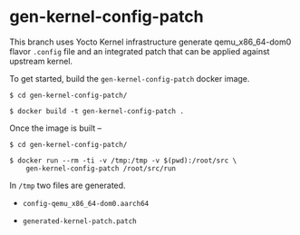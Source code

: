 # gen-kernel-config-patch

This branch uses Yocto Kernel infrastructure generate qemu\_x86\_64-dom0 flavor
`.config` file and an integrated patch that can be applied against upstream
kernel.

To get started, build the `gen-kernel-config-patch` docker image.

```
$ cd gen-kernel-config-patch/

$ docker build -t gen-kernel-config-patch .
```

Once the image is built &ndash;

```
$ cd gen-kernel-config-patch/

$ docker run --rm -ti -v /tmp:/tmp -v $(pwd):/root/src \
    gen-kernel-config-patch /root/src/run
```

In `/tmp` two files are generated.

* `config-qemu_x86_64-dom0.aarch64`

* `generated-kernel-patch.patch`
